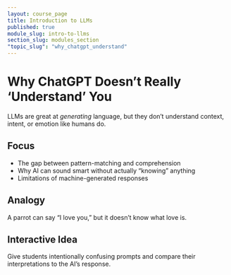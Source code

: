 ```yaml
---
layout: course_page
title: Introduction to LLMs
published: true
module_slug: intro-to-llms
section_slug: modules_section
"topic_slug": "why_chatgpt_understand"
---
```


# Why ChatGPT Doesn’t Really ‘Understand’ You

LLMs are great at *generating* language, but they don’t understand context, intent, or emotion like humans do.

## Focus
- The gap between pattern-matching and comprehension
- Why AI can sound smart without actually “knowing” anything
- Limitations of machine-generated responses

## Analogy
A parrot can say “I love you,” but it doesn’t know what love is.

## Interactive Idea
Give students intentionally confusing prompts and compare their interpretations to the AI’s response.
